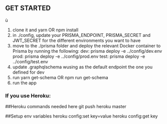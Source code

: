 <h2>GET STARTED</h2>ù
<ol>
   <li>clone it and yarn OR npm install</li>
   <li>in ./config, update your PRISMA_ENDPOINT, PRISMA_SECRET and JWT_SECRET for the different environments you want to have</li>
   <li>move to the ./prisma folder and deploy the relevant Docker container to Prisma by running the following:
      dev: prisma deploy -e ../config/dev.env
      prod: prisma deploy -e ../config/prod.env
      test: prisma deploy -e ../config/test.env</li>

   <li>update .graphqlschema wusing as the default endpoint the one you defined for dev</li>
   <li>run yarn get-schema OR npm run get-schema</li>
   <li>run the app</li>
</ol>

<h3>If you use Heroku:</h3>
   ##Heroku commands needed here
   git push heroku master

   ##Setup env variables
   heroku config:set key=value
   heroku config:get key